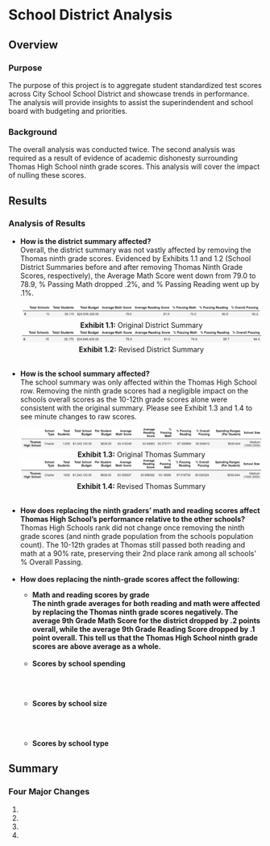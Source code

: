 <h1>School District Analysis</h1>

<h2>Overview</h2>

<h3>Purpose</h3>

<p>
The purpose of this project is to aggregate student standardized test scores across City School School District and showcase trends in performance.  The analysis will provide insights to assist the superindendent and school board with budgeting and priorities.
</p>

<h3>Background</h3>
<p>
The overall analysis was conducted twice.  The second analysis was required as a result of evidence of academic dishonesty surrounding Thomas High School ninth grade scores.  This analysis will cover the impact of nulling these scores.
</p>

<h2>Results</h2>

<h3>Analysis of Results</h3>

<ul>
  <li><b>How is the district summary affected?</b></li>
  Overall, the district summary was not vastly affected by removing the Thomas ninth grade scores.  Evidenced by Exhibits 1.1 and 1.2 (School District Summaries before and after removing Thomas Ninth Grade Scores, respectively), the Average Math Score went down from 79.0 to 78.9, % Passing Math dropped .2%, and % Passing Reading went up by .1%.  
  <p align="center">
  <img src="https://github.com/tc9993/school-district-analysis/blob/main/Resources/original_district_summary.png?raw=true" alt="Original District Summary">
  <b>Exhibit 1.1:</b> Original District Summary
    
  <img src ="https://github.com/tc9993/school-district-analysis/blob/main/Resources/revised_district_summary.png?raw=true" alt="Revised District Summary">
  <b>Exhibit 1.2:</b> Revised District Summary
  </p>
  <br>
<li><b>How is the school summary affected?</b></li>
The school summary was only affected within the Thomas High School row.  Removing the ninth grade scores had a negligible impact on the schools overall scores as the 10-12th grade scores alone were consistent with the original summary.  Please see Exhibit 1.3 and 1.4 to see minute changes to raw scores.
  <p align="center">
  <img src="https://github.com/tc9993/school-district-analysis/blob/main/Resources/original_school_summary.png?raw=true" alt="Original Thomas Summary">
  <b>Exhibit 1.3:</b> Original Thomas Summary
    
  <img src ="https://github.com/tc9993/school-district-analysis/blob/main/Resources/revised_school_summary.png?raw=true" alt="Revised Thomas Summary">
  <b>Exhibit 1.4:</b> Revised Thomas Summary
  </p>
<br>
<li><b>How does replacing the ninth graders’ math and reading scores affect Thomas High School’s performance relative to the other schools?</b></li>
Thomas High Schools rank did not change once removing the ninth grade scores (and ninth grade population from the schools population count).  The 10-12th grades at Thomas still passed both reading and math at a 90% rate, preserving their 2nd place rank among all schools' % Overall Passing.
<br><br>
<li><b>How does replacing the ninth-grade scores affect the following:
  <ul>
  <li><b>Math and reading scores by grade</b></li>
  The ninth grade averages for both reading and math were affected by replacing the Thomas ninth grade scores negatively.  The average 9th Grade Math Score for the district dropped by .2 points overall, while the average 9th Grade Reading Score dropped by .1 point overall.  This tell us that the Thomas High School ninth grade scores are above average as a whole.  
  <br><br>
  <li><b>Scores by school spending</b></li>
  
  <br><br>
  <li><b>Scores by school size</b></li>
  
  <br><br>
  <li><b>Scores by school type</b></li>
  
  </ul>
  </b></li>
</ul>

<h2>Summary</h2>

<h3>Four Major Changes</h3>
<ol>
  <li><b></b></li>
  <li><b></b></li>
  <li><b></b></li>
  <li><b></b></li>
</ol>
